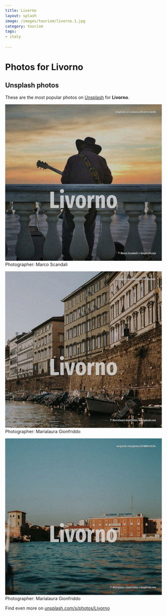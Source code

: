 ```yaml
---
title: Livorno
layout: splash
image: /images/tourism/livorno.1.jpg
category: tourism
tags:
- italy

---
```

# Photos for Livorno
 
## Unsplash photos
These are the most popular photos on [Unsplash](https://unsplash.com) for **Livorno**.
 
![Livorno](/images/tourism/livorno.1.jpg)
Photographer:  Marco Scandali
 
![Livorno](/images/tourism/livorno.2.jpg)
Photographer:  Marialaura Gionfriddo
 
![Livorno](/images/tourism/livorno.3.jpg)
Photographer:  Marialaura Gionfriddo
 
Find even more on [unsplash.com/s/photos/Livorno](https://unsplash.com/s/photos/Livorno)
 
